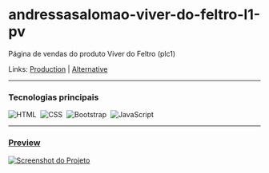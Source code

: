 # andressasalomao-viver-do-feltro-l1-pv
Página de vendas do produto Viver do Feltro (plc1)

Links: <a href="https://andressasalomao.com.br/plc1/pv/" target="_Blank">Production</a> | <a href="https://guyddogl.github.io/andressasalomao-viver-do-feltro-l1-pv/" target="_Blank">Alternative</a>
<hr/>

### Tecnologias principais
![HTML](https://img.shields.io/badge/-HTML-1b374b?style=for-the-badge&logo=HTML5)&nbsp;
![CSS](https://img.shields.io/badge/-CSS-1b374b?style=for-the-badge&logo=CSS3&logoColor=1572B6)&nbsp;
![Bootstrap](https://img.shields.io/badge/-Bootstrap-1b374b?style=for-the-badge&logo=Bootstrap)&nbsp;
![JavaScript](https://img.shields.io/badge/-JavaScript-1b374b?style=for-the-badge&logo=javascript)&nbsp;
<hr/>

### <a href="https://guyddogl.github.io/andressasalomao-viver-do-feltro-l1-pv/" target="_Blank">Preview</a>
<a href="https://guyddogl.github.io/andressasalomao-viver-do-feltro-l1-pv/" target="_Blank"><img src="https://guyddogl.github.io/andressasalomao-viver-do-feltro-l1-pv/img/screencapture-andressasalomao-viver-do-feltro-l1-pv.webp" alt="Screenshot do Projeto" /></a>
